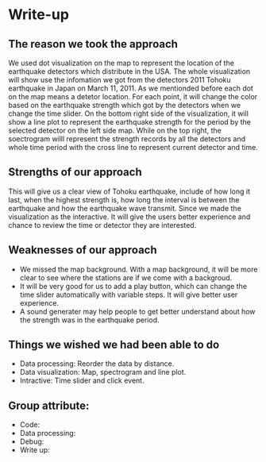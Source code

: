 # Write-up 
## The reason we took the approach
We used dot visualization on the map to represent the location of the earthquake detectors which distribute in the USA. The whole visualization will show use the infomation we got from the detectors 2011 Tohoku earthquake in Japan on March 11, 2011. As we mentionded before each dot on the map means a detetor location. For each point, it will change the color based on the earthquake strength which got by the detectors when we change the time slider. On the bottom right side of the visualization, it will show a line plot to represent the earthquake strength for the period by the selected detector on the left side map. While on the top right, the soectrogram willl represent the strength records by all the detectors and whole time period with the cross line to represent current detector and time.
## Strengths of our approach
This will give us a clear view of Tohoku earthquake, include of how long it last, when the highest strength is, how long the interval is between the earthquake and how the earthquake wave transmit. Since we made the visualization as the interactive. It will give the users better experience and chance to review the time or detector they are interested. 
## Weaknesses of our approach
  * We missed the map background. With a map background, it will be more clear to see where the stations are if we come with a backgroud.
  * It will be very good for us to add a play button, which can change the time slider automatically with variable steps. It will give better user experience.
  * A sound generater may help people to get better understand about how the strength was in the earthquake period.
## Things we wished we had been able to do
  * Data processing: Reorder the data by distance.
  * Data visualization: Map, spectrogram and line plot.
  * Intractive: Time slider and click event.
## Group attribute:
  * Code:
  * Data processing:
  * Debug:
  * Write up:
